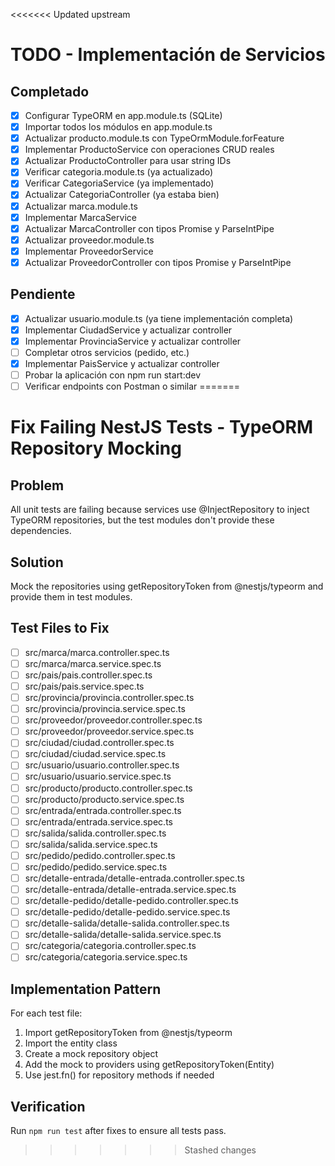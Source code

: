 <<<<<<< Updated upstream
# TODO - Implementación de Servicios

## Completado
- [x] Configurar TypeORM en app.module.ts (SQLite)
- [x] Importar todos los módulos en app.module.ts
- [x] Actualizar producto.module.ts con TypeOrmModule.forFeature
- [x] Implementar ProductoService con operaciones CRUD reales
- [x] Actualizar ProductoController para usar string IDs
- [x] Verificar categoria.module.ts (ya actualizado)
- [x] Verificar CategoriaService (ya implementado)
- [x] Actualizar CategoriaController (ya estaba bien)
- [x] Actualizar marca.module.ts
- [x] Implementar MarcaService
- [x] Actualizar MarcaController con tipos Promise y ParseIntPipe
- [x] Actualizar proveedor.module.ts
- [x] Implementar ProveedorService
- [x] Actualizar ProveedorController con tipos Promise y ParseIntPipe

## Pendiente
- [x] Actualizar usuario.module.ts (ya tiene implementación completa)
- [x] Implementar CiudadService y actualizar controller
- [x] Implementar ProvinciaService y actualizar controller
- [ ] Completar otros servicios (pedido, etc.)
- [x] Implementar PaisService y actualizar controller
- [ ] Probar la aplicación con npm run start:dev
- [ ] Verificar endpoints con Postman o similar
=======
# Fix Failing NestJS Tests - TypeORM Repository Mocking

## Problem
All unit tests are failing because services use @InjectRepository to inject TypeORM repositories, but the test modules don't provide these dependencies.

## Solution
Mock the repositories using getRepositoryToken from @nestjs/typeorm and provide them in test modules.

## Test Files to Fix
- [ ] src/marca/marca.controller.spec.ts
- [ ] src/marca/marca.service.spec.ts
- [ ] src/pais/pais.controller.spec.ts
- [ ] src/pais/pais.service.spec.ts
- [ ] src/provincia/provincia.controller.spec.ts
- [ ] src/provincia/provincia.service.spec.ts
- [ ] src/proveedor/proveedor.controller.spec.ts
- [ ] src/proveedor/proveedor.service.spec.ts
- [ ] src/ciudad/ciudad.controller.spec.ts
- [ ] src/ciudad/ciudad.service.spec.ts
- [ ] src/usuario/usuario.controller.spec.ts
- [ ] src/usuario/usuario.service.spec.ts
- [ ] src/producto/producto.controller.spec.ts
- [ ] src/producto/producto.service.spec.ts
- [ ] src/entrada/entrada.controller.spec.ts
- [ ] src/entrada/entrada.service.spec.ts
- [ ] src/salida/salida.controller.spec.ts
- [ ] src/salida/salida.service.spec.ts
- [ ] src/pedido/pedido.controller.spec.ts
- [ ] src/pedido/pedido.service.spec.ts
- [ ] src/detalle-entrada/detalle-entrada.controller.spec.ts
- [ ] src/detalle-entrada/detalle-entrada.service.spec.ts
- [ ] src/detalle-pedido/detalle-pedido.controller.spec.ts
- [ ] src/detalle-pedido/detalle-pedido.service.spec.ts
- [ ] src/detalle-salida/detalle-salida.controller.spec.ts
- [ ] src/detalle-salida/detalle-salida.service.spec.ts
- [ ] src/categoria/categoria.controller.spec.ts
- [ ] src/categoria/categoria.service.spec.ts

## Implementation Pattern
For each test file:
1. Import getRepositoryToken from @nestjs/typeorm
2. Import the entity class
3. Create a mock repository object
4. Add the mock to providers using getRepositoryToken(Entity)
5. Use jest.fn() for repository methods if needed

## Verification
Run `npm run test` after fixes to ensure all tests pass.
>>>>>>> Stashed changes
